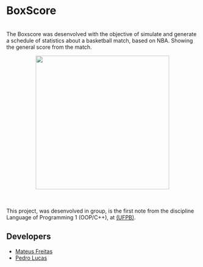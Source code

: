 # BoxScore
<br> The Boxscore was desenvolved with the objective of simulate and generate a schedule of statistics about a basketball match, based on NBA. Showing the general score from the match.
<br>
    <div align="center">
        <img src= "https://thumbs.gfycat.com/BruisedDefiniteKissingbug-size_restricted.gif" width = "350" weight = "350">
    </div>
</br>

<br> This project, was desenvolved in group, is the first note from the discipline Language of Programming 1 (OOP/C++), at <a href = http://ci.ufpb.br/>(UFPB)</a>.</br>

## Developers
- [Mateus Freitas](https://github.com/MateusFreitas-C)
- [Pedro Lucas](https://github.com/JovemPedr0)
